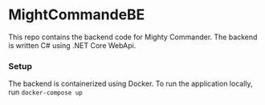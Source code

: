 # MightCommandeBE
This repo contains the backend code for Mighty Commander. The backend is written C# using .NET Core WebApi.
### Setup
The backend is containerized using Docker. To run the application locally, run `docker-compose up`
